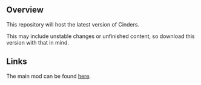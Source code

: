 ## Overview
This repository will host the latest version of Cinders. 

This may include unstable changes or unfinished content, so download this version with that in mind.

## Links
The main mod can be found [here](https://www.nexusmods.com/darksouls3/mods/310).
